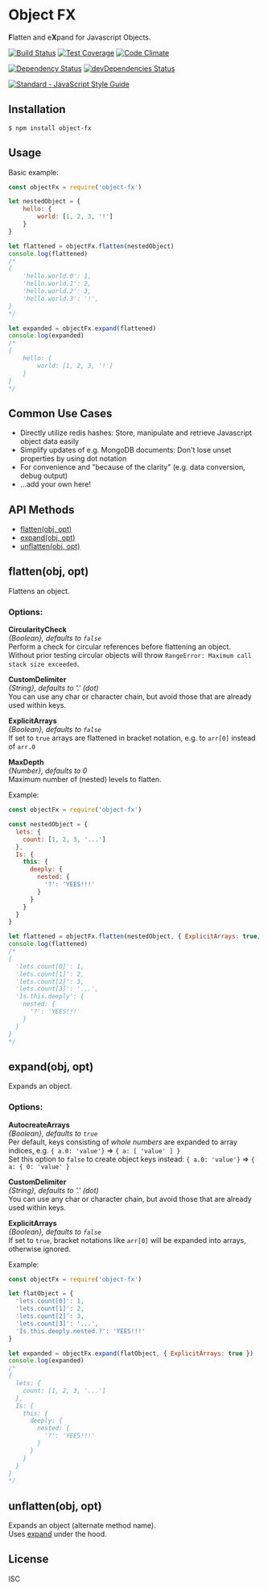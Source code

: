 
Object FX
=========

**F**latten and e**X**pand for Javascript Objects.

[![Build Status](https://travis-ci.org/nodexo/object-fx.svg?branch=master)](https://travis-ci.org/nodexo/object-fx)
[![Test Coverage](https://codeclimate.com/github/nodexo/object-fx/badges/coverage.svg?v=1.0.0)](https://codeclimate.com/github/nodexo/object-fx)
[![Code Climate](https://codeclimate.com/github/nodexo/object-fx/badges/gpa.svg?v=1.0.0)](https://codeclimate.com/github/nodexo/object-fx)

[![Dependency Status](https://david-dm.org/nodexo/object-fx.svg?v=1.0.0)](https://david-dm.org/nodexo/object-fx)
[![devDependencies Status](https://david-dm.org/nodexo/object-fx/dev-status.svg?v=1.0.0)](https://david-dm.org/nodexo/object-fx?type=dev)

[![Standard - JavaScript Style Guide](https://cdn.rawgit.com/feross/standard/master/badge.svg)](https://github.com/feross/standard)


Installation
------------

    $ npm install object-fx


Usage
-----
Basic example:

```javascript
const objectFx = require('object-fx')

let nestedObject = {
    hello: {
        world: [1, 2, 3, '!']
    }
}

let flattened = objectFx.flatten(nestedObject)
console.log(flattened)
/*
{
    'hello.world.0': 1,
    'hello.world.1': 2,
    'hello.world.2': 3,
    'hello.world.3': '!',
}
*/

let expanded = objectFx.expand(flattened)
console.log(expanded)
/*
{
    hello: {
        world: [1, 2, 3, '!']
    }
}
*/
```

Common Use Cases
----------------
- Directly utilize redis hashes: Store, manipulate and retrieve Javascript object data easily
- Simplify updates of e.g. MongoDB documents: Don't lose unset properties by using dot notation
- For convenience and "because of the clarity" (e.g. data conversion, debug output)
- ...add your own here!


API Methods
------------
- [flatten(obj, opt)](#flattenobj-opt)
- [expand(obj, opt)](#expandobj-opt)
- [unflatten(obj, opt)](#unflattenobj-opt)


flatten(obj, opt)
-----------------

Flattens an object.

### Options:

**CircularityCheck**  
*{Boolean}, defaults to `false`*  
Perform a check for circular references before flattening an object.  
Without prior testing circular objects will throw `RangeError: Maximum call stack size exceeded`.

**CustomDelimiter**  
*{String}, defaults to '.' (dot)*  
You can use any char or character chain, but avoid those that are already used within keys.

**ExplicitArrays**  
*{Boolean}, defaults to `false`*  
If set to `true` arrays are flattened in bracket notation, e.g. to `arr[0]` instead of `arr.0`

**MaxDepth**  
*{Number}, defaults to 0*  
Maximum number of (nested) levels to flatten.

Example:

```js
const objectFx = require('object-fx')

const nestedObject = {
  lets: {
    count: [1, 2, 3, '...']
  },
  Is: {
    this: {
      deeply: {
        nested: {
          '?': 'YEES!!!'
        }
      }
    }
  }
}

let flattened = objectFx.flatten(nestedObject, { ExplicitArrays: true, MaxDepth: 3 })
console.log(flattened)
/*
{
  'lets.count[0]': 1,
  'lets.count[1]': 2,
  'lets.count[2]': 3,
  'lets.count[3]': '...',
  'Is.this.deeply': {
    nested: {
      '?': 'YEES!!!'
    }
  }
}
*/
```

expand(obj, opt)
----------------

Expands an object.

### Options:

**AutocreateArrays**  
*{Boolean}, defaults to `true`*  
Per default, keys consisting of *whole numbers* are expanded to array indices, e.g. `{ a.0: 'value'}` ⇒ `{ a: [ 'value' ] }`  
Set this option to `false` to create object keys instead: `{ a.0: 'value'}` ⇒ `{ a: { 0: 'value' }`

**CustomDelimiter**  
*{String}, defaults to '.' (dot)*  
You can use any char or character chain, but avoid those that are already used within keys.

**ExplicitArrays**  
*{Boolean}, defaults to `false`*  
If set to `true`, bracket notations like `arr[0]` will be expanded into arrays, otherwise ignored.

Example:

```js
const objectFx = require('object-fx')

let flatObject = {
  'lets.count[0]': 1,
  'lets.count[1]': 2,
  'lets.count[2]': 3,
  'lets.count[3]': '...',
  'Is.this.deeply.nested.?': 'YEES!!!'
}

let expanded = objectFx.expand(flatObject, { ExplicitArrays: true })
console.log(expanded)
/*
{
  lets: {
    count: [1, 2, 3, '...']
  },
  Is: {
    this: {
      deeply: {
        nested: {
          '?': 'YEES!!!'
        }
      }
    }
  }
}
*/

```

unflatten(obj, opt)
-------------------

Expands an object (alternate method name).  
Uses [expand](#expandobj-opt) under the hood.


License
-------
ISC
